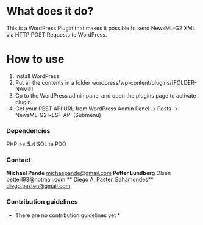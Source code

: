# What does it do? #

This is a WordPress Plugin that makes it possible to send NewsML-G2 XML via HTTP POST Requests to WordPress.




# How to use #

1. Install WordPress
2. Put all the contents in a folder wordpress/wp-content/plugins/[FOLDER-NAME]
3. Go to the WordPress admin panel and open the plugins page to activate plugin.
4. Get your REST API URL from WordPress Admin Panel -> Posts  -> NewsML-G2 REST API (Submenu)




### Dependencies  ###

PHP >= 5.4 
SQLite PDO



### Contact ###

**Michael Pande** michaepande@gmail.com 
**Petter Lundberg** Olsen petterl93@hotmail.com 
** Diego A. Pasten Bahamondes** diego.pasten@gmail.com 


### Contribution guidelines ###

* There are no contribution guidelines yet *